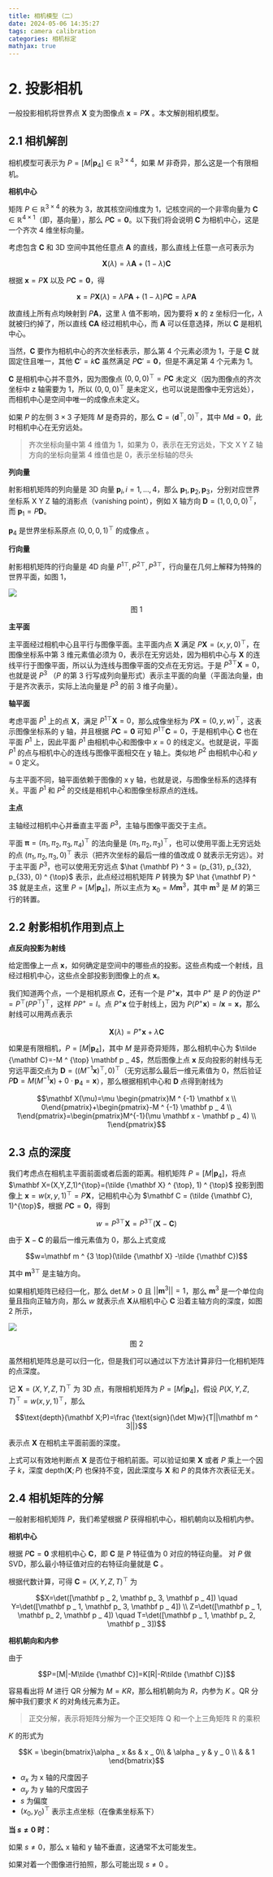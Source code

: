 ```yaml
---
title: 相机模型（二）
date: 2024-05-06 14:35:27
tags: camera calibration
categories: 相机标定
mathjax: true
---
```


# 2. 投影相机

一般投影相机将世界点 $\mathbf X$ 变为图像点 $\mathbf x = P \mathbf X$ 。本文解剖相机模型。

## 2.1 相机解剖

相机模型可表示为 $P=[M|\mathbf p _ 4] \in \mathbb R ^ {3 \times 4}$，如果 $M$ 非奇异，那么这是一个有限相机。

**相机中心**

矩阵 $P \in \mathbb R ^ {3 \times 4}$ 的秩为 3，故其核空间维度为 1，记核空间的一个非零向量为 $\mathbf C \in \mathbb R ^ {4 \times 1}$（即，基向量），那么 $P \mathbf C =\mathbf 0$。以下我们将会说明 $\mathbf C$ 为相机中心，这是一个齐次 4 维坐标向量。

考虑包含 $\mathbf C$ 和 3D 空间中其他任意点 $\mathbf A$ 的直线，那么直线上任意一点可表示为

$$\mathbf X(\lambda)=\lambda \mathbf A + (1-\lambda)\mathbf C \tag{1}$$

根据 $\mathbf x = P \mathbf X$ 以及 $P \mathbf C=\mathbf 0$，得

$$\mathbf x = P\mathbf X(\lambda)=\lambda P \mathbf A + (1-\lambda)P \mathbf C = \lambda P \mathbf A \tag{2}$$

故直线上所有点均映射到 $P\mathbf A$，这里 $\lambda$ 值不影响，因为要将 $\mathbf x$ 的 z 坐标归一化，$\lambda$ 就被归约掉了，所以直线 $\mathbf {CA}$ 经过相机中心，而 $\mathbf A$ 可以任意选择，所以 $\mathbf C$ 是相机中心。

当然，$\mathbf C$ 要作为相机中心的齐次坐标表示，那么第 4 个元素必须为 1，于是 $\mathbf C$ 就固定住且唯一，其他 $\mathbf C'=k\mathbf C$ 虽然满足 $P\mathbf C'=\mathbf 0$，但是不满足第 4 个元素为 1。

$\mathbf C$ 是相机中心并不意外，因为图像点 $(0,0,0)^{\top}=P\mathbf C$ 未定义（因为图像点的齐次坐标中 z 轴需要为 1，所以 $(0,0,0)^{\top}$ 是未定义，也可以说是图像中无穷远处），而相机中心是空间中唯一的成像点未定义。

如果 $P$ 的左侧 $3 \times 3$ 子矩阵 $M$ 是奇异的，那么 $\mathbf C=(\mathbf d ^{\top}, 0) ^{\top}$，其中 $M \mathbf d=\mathbf 0$，此时相机中心在无穷远处。

> 齐次坐标向量中第 4 维值为 1，如果为 0，表示在无穷远处，下文 X Y Z 轴方向的坐标向量第 4 维值也是 0，表示坐标轴的尽头

**列向量**

射影相机矩阵的列向量是 3D 向量 $\mathbf p _ i, i=1,\ldots,4$，那么 $\mathbf p _ 1, \mathbf p _ 2, \mathbf p _ 3$，分别对应世界坐标系 X Y Z 轴的消影点（vanishing point），例如 X 轴方向 $\mathbf D=(1,0,0,0) ^ {\top}$，而 $\mathbf p _ 1 = P \mathbf D$。

$\mathbf p _ 4$ 是世界坐标系原点 $(0,0,0,1)^{\top}$ 的成像点 。

**行向量**

射影相机矩阵的行向量是 4D 向量 $P ^ {1\top}, P ^ {2\top}, P ^ {3\top}$，行向量在几何上解释为特殊的世界平面，如图 1，

![](/images/dip/camera_model_4.jpg)

<center>图 1</center>

**主平面**

主平面经过相机中心且平行与图像平面。主平面内点 $\mathbf X$ 满足 $P\mathbf X=(x,y,0)^{\top}$，在图像坐标系中第 3 维元素值必须为 0，表示在无穷远处，因为相机中心与 $\mathbf X$ 的连线平行于图像平面，所以认为连线与图像平面的交点在无穷远。于是 $P ^ {3\top}\mathbf X=0$，也就是说 $P ^ 3$ （$P$ 的第 3 行写成列向量形式）表示主平面的向量（平面法向量，由于是齐次表示，实际上法向量是 $P ^ 3$ 的前 3 维子向量）。

**轴平面**

考虑平面 $P ^ 1$ 上的点 $\mathbf X$，满足 $P ^ {1\top}\mathbf X=0$，那么成像坐标为 $P\mathbf X=(0,y,w)^{\top}$，这表示图像坐标系的 y 轴，并且根据 $P\mathbf C=\mathbf 0$ 可知 $P ^ {1\top}\mathbf C=0$，于是相机中心 $\mathbf C$ 也在平面 $P ^ 1$ 上，因此平面 $P ^ 1$ 由相机中心和图像中 $x=0$ 的线定义。也就是说，平面 $P ^ 1$ 的点与相机中心的连线与图像平面相交在 y 轴上。类似地 $P ^ 2$ 由相机中心和 $y=0$ 定义。

与主平面不同，轴平面依赖于图像的 x y 轴，也就是说，与图像坐标系的选择有关。平面 $P ^ 1$ 和 $P ^ 2$ 的交线是相机中心和图像坐标原点的连线。

**主点**

主轴经过相机中心并垂直主平面 $P ^ 3$，主轴与图像平面交于主点。

平面 $\boldsymbol {\pi}=(\pi _ 1,\pi _ 2,\pi _ 3,\pi _ 4)^{\top}$ 的法向量是 $(\pi _ 1,\pi _ 2,\pi _ 3) ^{\top}$，也可以使用平面上无穷远处的点 $(\pi _ 1, \pi _ 2, \pi _ 3, 0)^{\top}$ 表示（把齐次坐标的最后一维的值改成 0 就表示无穷远）。对于主平面 $P ^ 3$，也可以使用无穷远点 $\hat {\mathbf P} ^ 3 = (p_{31}, p_{32}, p_{33}, 0) ^ {\top}$ 表示，此点经过相机矩阵 $P$ 转换为 $P \hat {\mathbf P} ^ 3$ 就是主点，这里 $P=[M|\mathbf p_4]$，所以主点为 $\mathbf x _ 0=M \mathbf m ^ 3$，其中 $\mathbf m ^ 3$ 是 $M$ 的第三行的转置。

## 2.2 射影相机作用到点上

**点反向投影为射线**

给定图像上一点 $\mathbf x$，如何确定是空间中的哪些点的投影。这些点构成一个射线，且经过相机中心，这些点全部投影到图像上的点 $\mathbf x$。

我们知道两个点，一个是相机原点 $\mathbf C$，还有一个是 $P ^ + \mathbf x$，其中 $P ^ +$ 是 $P$ 的伪逆 $P ^ + = P ^ {\top} (P P ^ {\top}) ^ {\top}$，这样 $P P ^ + = I$。点 $P ^ + \mathbf x$ 位于射线上，因为 $P(P ^ + \mathbf x)=I \mathbf x=\mathbf x$，那么射线可以用两点表示

$$\mathbf X(\lambda)=P ^ + \mathbf x + \lambda \mathbf C$$

如果是有限相机，$P=[M|\mathbf p_4]$，其中 $M$ 是非奇异矩阵，那么相机中心为 $\tilde {\mathbf C}=-M ^ {\top} \mathbf p _ 4$，然后图像上点 $\mathbf x$ 反向投影的射线与无穷远平面交点为 $\mathbf D = ((M ^ {-1}\mathbf x) ^ {\top}, 0)^{\top}$（无穷远那么最后一维元素值为 0，然后验证 $P\mathbf D=M(M ^ {-1}\mathbf x) + 0 \cdot \mathbf p _ 4=\mathbf x$），那么根据相机中心和 $\mathbf D$ 点得到射线为

$$\mathbf X(\mu)=\mu \begin{pmatrix}M ^ {-1} \mathbf x \\ 0\end{pmatrix}+\begin{pmatrix}-M ^ {-1} \mathbf p _ 4 \\ 1\end{pmatrix}=\begin{pmatrix}M^{-1}(\mu \mathbf x - \mathbf p _ 4) \\ 1\end{pmatrix}$$

## 2.3 点的深度

我们考虑点在相机主平面前面或者后面的距离。相机矩阵 $P=[M|\mathbf p _ 4]$，将点 $\mathbf X=(X,Y,Z,1)^{\top}=(\tilde {\mathbf X} ^ {\top}, 1) ^ {\top}$ 投影到图像上 $\mathbf x = w(x,y,1) ^ {\top}= P\mathbf X$，记相机中心为 $\mathbf C = (\tilde {\mathbf C}, 1)^{\top}$，根据 $P\mathbf C = \mathbf 0$，得到

$$w=P ^ {3\top} \mathbf X=P ^ {3\top} (\mathbf X - \mathbf C)$$

由于 $\mathbf X - \mathbf C$ 的最后一维元素值为 0，那么上式变成

$$w=\mathbf m ^ {3 \top}(\tilde {\mathbf X} -\tilde {\mathbf C})$$

其中 $\mathbf m ^ {3 \top}$ 是主轴方向。

如果相机矩阵已经归一化，那么 $\det M > 0$ 且 $||\mathbf m ^ 3||=1$，那么 $\mathbf m ^ 3$ 是一个单位向量且指向正轴方向，那么 $w$ 就表示点 $\mathbf X$从相机中心 $\mathbf C$ 沿着主轴方向的深度，如图 2 所示，

![](/images/dip/camera_model_5.jpg)

<center>图 2</center>

虽然相机矩阵总是可以归一化，但是我们可以通过以下方法计算非归一化相机矩阵的点深度。

记 $\mathbf X=(X,Y,Z,T)^{\top}$ 为 3D 点，有限相机矩阵为 $P=[M|\mathbf p_4]$，假设 $P(X,Y,Z,T)^{\top}=w(x,y,1)^{\top}$，那么

$$\text{depth}(\mathbf X;P)=\frac {\text{sign}(\det M)w}{T||\mathbf m ^ 3||}$$

表示点 $\mathbf X$ 在相机主平面前面的深度。

上式可以有效地判断点 $\mathbf X$ 是否位于相机前面。可以验证如果 $\mathbf X$ 或者 $P$ 乘上一个因子 $k$，深度 $\text{depth}(\mathbf X;P)$ 也保持不变，因此深度与 $\mathbf X$ 和 $P$ 的具体齐次表征无关。

## 2.4 相机矩阵的分解

一般射影相机矩阵 $P$，我们希望根据 $P$ 获得相机中心，相机朝向以及相机内参。

**相机中心**

根据 $P\mathbf C=\mathbf 0$ 求相机中心 $\mathbf C$，即 $\mathbf C$ 是 $P$ 特征值为 0 对应的特征向量。 对 $P$ 做 SVD，那么最小特征值对应的右特征向量就是 $\mathbf C$ 。

根据代数计算，可得 $\mathbf C=(X,Y,Z,T)^{\top}$ 为

$$X=\det([\mathbf p _ 2, \mathbf p_ 3, \mathbf p _ 4]) \quad Y=\det([\mathbf p _ 1, \mathbf p_ 3, \mathbf p _ 4])
\\ Z=\det([\mathbf p _ 1, \mathbf p_ 2, \mathbf p _ 4]) \quad T=\det([\mathbf p _ 1, \mathbf p_ 2, \mathbf p _ 3])$$

**相机朝向和内参**

由于

$$P=[M|-M\tilde {\mathbf C}]=K[R|-R\tilde {\mathbf C}]$$

容易看出将 $M$ 进行 QR 分解为 $M=KR$，那么相机朝向为 $R$，内参为 $K$ 。QR 分解中我们要求 $K$ 的对角线元素为正。

> 正交分解，表示将矩阵分解为一个正交矩阵 Q 和一个上三角矩阵 R 的乘积

$K$ 的形式为

$$K = \begin{bmatrix}\alpha _ x &s & x _ 0\\ & \alpha _ y & y _ 0 \\ & & 1 \end{bmatrix}$$

- $\alpha _ x$ 为 x 轴的尺度因子
- $\alpha _ y$ 为 y 轴的尺度因子
- $s$ 为偏度
- $(x _ 0, y _ 0) ^ {\top}$ 表示主点坐标（在像素坐标系下）

**当 $s\ne 0$ 时：**

如果 $s \ne 0$，那么 x 轴和 y 轴不垂直，这通常不太可能发生。

如果对着一个图像进行拍照，那么可能出现 $s \ne 0$ 。

